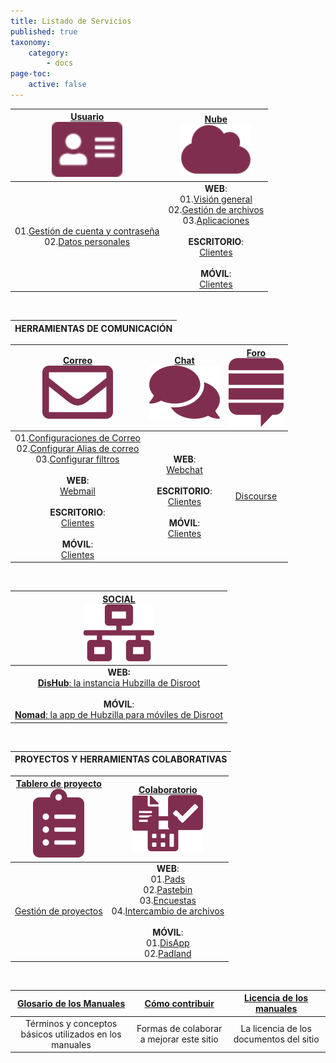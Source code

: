 ```yaml
---
title: Listado de Servicios
published: true
taxonomy:
    category:
        - docs
page-toc:
    active: false
---
```


|[**Usuario**<br>![](icons/user.png)](/user/)|[**Nube**<br>![](icons/cloud.png)](/cloud/)|
|:--:|:--:|
|01.[Gestión de cuenta y contraseña](/user/account_password/)<br>02.[Datos personales](/user/gdpr/)|**WEB**:<br>01.[Visión general](/cloud/introduction/)<br>02.[Gestión de archivos](/cloud/files_management)<br>03.[Aplicaciones](/cloud/apps/)<br><br>**ESCRITORIO**:<br>[Clientes](/cloud/clients/desktop)<br><br>**MÓVIL**:<br>[Clientes](/cloud/clients/mobile)|
<br>

|**HERRAMIENTAS DE COMUNICACIÓN**|
|:--:|

|[**Correo**<br>![](icons/email.png)](/communication/email/)|[**Chat**<br>![](icons/chat.png)](/communication/chat/)|[**Foro**<br>![](icons/forum.png)](/communication/forum/)|
|:--:|:--:|:--:|
|01.[Configuraciones de Correo](/communication/email/clients)<br>02.[Configurar Alias de correo](/communication/email/alias)<br>03.[Configurar filtros](email/filters)<br><br>**WEB**:<br>[Webmail](/communication/email/webmail)<br><br>**ESCRITORIO**:<br>[Clientes](/communication/email/clients/desktop)<br><br>**MÓVIL**:<br>[Clientes](/communication/email/clients/mobile)|**WEB**:<br>[Webchat](/communication/chat/webchat)<br><br>**ESCRITORIO**:<br>[Clientes](/communication/chat/desktop)<br><br>**MÓVIL**:<br>[Clientes](/communication/chat/mobile)|[Discourse](/communication/forum/)|
<br>

|[**SOCIAL**<br>![](icons/social.png)](/social/)|
|:--:|
|**WEB:**<br>[**DisHub**: la instancia Hubzilla de Disroot](/social/dishub)<br><br>**MÓVIL**:<br>[**Nomad**: la app de Hubzilla para móviles de Disroot](/social/nomad)|
<br>

|PROYECTOS Y HERRAMIENTAS COLABORATIVAS|
|:--:|

|[**Tablero de proyecto**<br>![](icons/project.png)](/projects_office/taiga/)|[**Colaboratorio**<br>![](icons/collaborative.png)](/projects_office/)|
|:--:|:--:|
|[Gestión de proyectos](/projects_office/taiga/)|**WEB**:<br>01.[Pads](/projects_office/pads/)<br>02.[Pastebin](/projects_office/bin)<br>03.[Encuestas](/projects_office/polls/)<br>04.[Intercambio de archivos](/projects_office/lufi/)<br><br>**MÓVIL**:<br>01.[DisApp](/projects_office/disapp)<br>02.[Padland](/projects_office/padland)|
<br>

|[Glosario de los Manuales](/glossary)|[Cómo contribuir](/contribute)|[Licencia de los manuales](/licensing)|
|:--:|:--:|:--:|
|Términos y conceptos básicos utilizados en los manuales|Formas de colaborar a mejorar este sitio|La licencia de los documentos del sitio|
